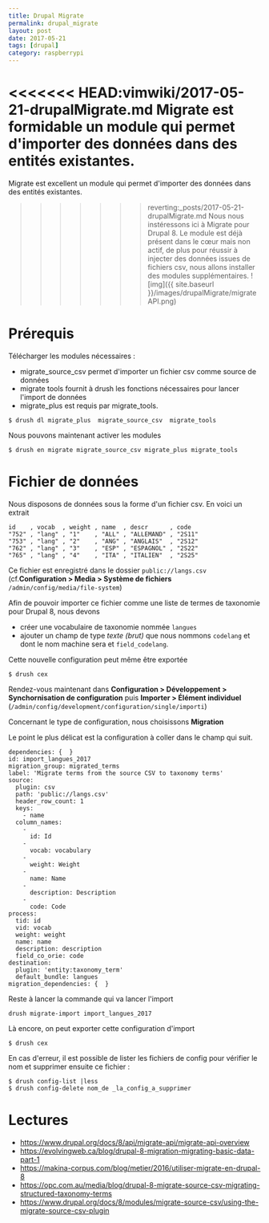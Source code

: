 ```yaml
---
title: Drupal Migrate
permalink: drupal_migrate
layout: post
date: 2017-05-21
tags: [drupal]
category: raspberrypi
---
```


<<<<<<< HEAD:vimwiki/2017-05-21-drupalMigrate.md
Migrate est formidable un module qui permet d'importer des données dans des
entités existantes.
=======
Migrate est excellent un module qui permet d'importer des données dans des entités
existantes.
>>>>>>> reverting:_posts/2017-05-21-drupalMigrate.md
Nous nous instéressons ici à Migrate pour Drupal 8. Le module est déjà présent
dans le cœur mais non actif, de plus pour réussir à injecter des données issues
de fichiers csv, nous allons installer des modules supplémentaires.
![img]({{ site.baseurl }}/images/drupalMigrate/migrateAPI.png)

# Prérequis

Télécharger les modules nécessaires :
- migrate_source_csv permet d'importer un fichier csv comme source de données
- migrate tools fournit à drush les fonctions nécessaires pour lancer l'import
  de données
- migrate_plus est requis par migrate_tools.

```
$ drush dl migrate_plus  migrate_source_csv  migrate_tools
```

Nous pouvons maintenant activer les modules

```
$ drush en migrate migrate_source_csv migrate_plus migrate_tools
```

# Fichier de données

Nous disposons de données sous la forme d'un fichier csv. En voici un extrait

    id    , vocab  , weight , name  , descr      , code
    "752" , "lang" , "1"    , "ALL" , "ALLEMAND" , "2S11"
    "753" , "lang" , "2"    , "ANG" , "ANGLAIS"  , "2S12"
    "762" , "lang" , "3"    , "ESP" , "ESPAGNOL" , "2S22"
    "765" , "lang" , "4"    , "ITA" , "ITALIEN"  , "2S25"

Ce fichier est enregistré dans le dossier `public://langs.csv`
(cf.**Configuration > Media > Système de fichiers**
`/admin/config/media/file-system`)

Afin de pouvoir importer ce fichier comme une liste de termes de taxonomie pour
Drupal 8, nous devons

- créer une vocabulaire de taxonomie nommée `langues`
- ajouter un champ de type *texte (brut)* que nous nommons `codelang` et dont
  le nom machine sera et `field_codelang`.

Cette nouvelle configuration peut même être exportée

```
$ drush cex
```

Rendez-vous maintenant dans
**Configuration > Développement > Synchornisation de configuration**
puis **Importer > Élément individuel**
(`/admin/config/development/configuration/single/importi`)

Concernant le type de configuration, nous choisissons **Migration**

Le point le plus délicat est la configuration à coller dans le champ
qui suit.

    dependencies: {  }
    id: import_langues_2017
    migration_group: migrated_terms
    label: 'Migrate terms from the source CSV to taxonomy terms'
    source:
      plugin: csv
      path: 'public://langs.csv'
      header_row_count: 1
      keys:
        - name
      column_names:
        -
          id: Id
        -
          vocab: vocabulary
        -
          weight: Weight
        -
          name: Name
        -
          description: Description
        -
          code: Code
    process:
      tid: id
      vid: vocab
      weight: weight
      name: name
      description: description
      field_co_orie: code
    destination:
      plugin: 'entity:taxonomy_term'
      default_bundle: langues
    migration_dependencies: {  }


Reste à lancer la commande qui va lancer l'import

```
drush migrate-import import_langues_2017
```

Là encore, on peut exporter cette configuration d'import

```
$ drush cex
```


En cas d'erreur, il est possible de lister les fichiers de config
pour vérifier le nom et supprimer ensuite ce fichier :

```
$ drush config-list |less
$ drush config-delete nom_de _la_config_a_supprimer
```

# Lectures

- <https://www.drupal.org/docs/8/api/migrate-api/migrate-api-overview>
- <https://evolvingweb.ca/blog/drupal-8-migration-migrating-basic-data-part-1>
- <https://makina-corpus.com/blog/metier/2016/utiliser-migrate-en-drupal-8>
- <https://opc.com.au/media/blog/drupal-8-migrate-source-csv-migrating-structured-taxonomy-terms>
- <https://www.drupal.org/docs/8/modules/migrate-source-csv/using-the-migrate-source-csv-plugin>
